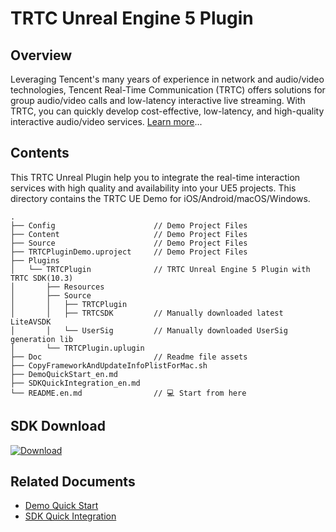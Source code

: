 # TRTC Unreal Engine 5 Plugin

## Overview
Leveraging Tencent's many years of experience in network and audio/video technologies, Tencent Real-Time Communication (TRTC) offers solutions for group audio/video calls and low-latency interactive live streaming. With TRTC, you can quickly develop cost-effective, low-latency, and high-quality interactive audio/video services. [Learn more](https://www.tencentcloud.com/document/product/647/35078)...

## Contents
This TRTC Unreal Plugin help you to integrate the real-time interaction services with high quality and availability into your UE5 projects.
This directory contains the TRTC UE Demo for iOS/Android/macOS/Windows.
```
.
├── Config                      // Demo Project Files
├── Content                     // Demo Project Files
├── Source                      // Demo Project Files
├── TRTCPluginDemo.uproject     // Demo Project Files
├── Plugins
│   └── TRTCPlugin              // TRTC Unreal Engine 5 Plugin with TRTC SDK(10.3)
│       ├── Resources
│       ├── Source
│       │   ├── TRTCPlugin
│       │   ├── TRTCSDK	        // Manually downloaded latest LiteAVSDK
│       │   └── UserSig	        // Manually downloaded UserSig generation lib
│       └── TRTCPlugin.uplugin
├── Doc                         // Readme file assets
├── CopyFrameworkAndUpdateInfoPlistForMac.sh
├── DemoQuickStart_en.md
├── SDKQuickIntegration_en.md
└── README.en.md                // 💻 Start from here
```

## SDK Download
[![Download](https://img.shields.io/badge/LiteAVSDK--UE-10.3-green)](https://liteav.sdk.qcloud.com/customer/ue5/LiteAVSDK_10.3_UE5.zip)

## Related Documents
- [Demo Quick Start](./DemoQuickStart_en.md)
- [SDK Quick Integration](./SDKQuickIntegration_en.md)